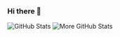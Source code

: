 ### Hi there 👋

![GitHub Stats](https://github-readme-stats.vercel.app/api?username=ThaddeusKKR&theme=dracula&count_private=true&include_all_commits=true)
![More GitHub Stats](https://github-readme-stats.vercel.app/api/top-langs/?username=ThaddeusKKR&layout=compact&theme=dracula)
